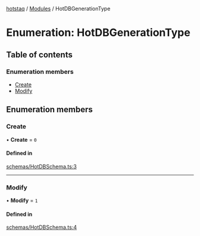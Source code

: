 [hotstaq](../README.md) / [Modules](../modules.md) / HotDBGenerationType

# Enumeration: HotDBGenerationType

## Table of contents

### Enumeration members

- [Create](HotDBGenerationType.md#create)
- [Modify](HotDBGenerationType.md#modify)

## Enumeration members

### Create

• **Create** = `0`

#### Defined in

[schemas/HotDBSchema.ts:3](https://github.com/OurFreeLight/HotStaq/blob/b031357/src/schemas/HotDBSchema.ts#L3)

___

### Modify

• **Modify** = `1`

#### Defined in

[schemas/HotDBSchema.ts:4](https://github.com/OurFreeLight/HotStaq/blob/b031357/src/schemas/HotDBSchema.ts#L4)
